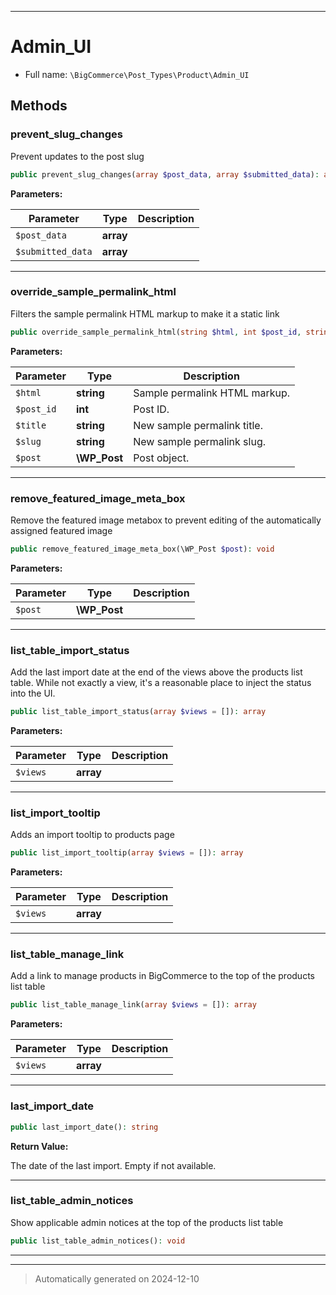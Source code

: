 ***

# Admin_UI





* Full name: `\BigCommerce\Post_Types\Product\Admin_UI`




## Methods


### prevent_slug_changes

Prevent updates to the post slug

```php
public prevent_slug_changes(array $post_data, array $submitted_data): array
```








**Parameters:**

| Parameter | Type | Description |
|-----------|------|-------------|
| `$post_data` | **array** |  |
| `$submitted_data` | **array** |  |





***

### override_sample_permalink_html

Filters the sample permalink HTML markup to make it a static link

```php
public override_sample_permalink_html(string $html, int $post_id, string $title, string $slug, \WP_Post $post): string
```








**Parameters:**

| Parameter | Type | Description |
|-----------|------|-------------|
| `$html` | **string** | Sample permalink HTML markup. |
| `$post_id` | **int** | Post ID. |
| `$title` | **string** | New sample permalink title. |
| `$slug` | **string** | New sample permalink slug. |
| `$post` | **\WP_Post** | Post object. |





***

### remove_featured_image_meta_box

Remove the featured image metabox to prevent
editing of the automatically assigned featured image

```php
public remove_featured_image_meta_box(\WP_Post $post): void
```








**Parameters:**

| Parameter | Type | Description |
|-----------|------|-------------|
| `$post` | **\WP_Post** |  |





***

### list_table_import_status

Add the last import date at the end of the views above the products
list table. While not exactly a view, it's a reasonable place
to inject the status into the UI.

```php
public list_table_import_status(array $views = []): array
```








**Parameters:**

| Parameter | Type | Description |
|-----------|------|-------------|
| `$views` | **array** |  |





***

### list_import_tooltip

Adds an import tooltip to products page

```php
public list_import_tooltip(array $views = []): array
```








**Parameters:**

| Parameter | Type | Description |
|-----------|------|-------------|
| `$views` | **array** |  |





***

### list_table_manage_link

Add a link to manage products in BigCommerce to the top
of the products list table

```php
public list_table_manage_link(array $views = []): array
```








**Parameters:**

| Parameter | Type | Description |
|-----------|------|-------------|
| `$views` | **array** |  |





***

### last_import_date



```php
public last_import_date(): string
```









**Return Value:**

The date of the last import. Empty if not available.




***

### list_table_admin_notices

Show applicable admin notices at the top of the products list table

```php
public list_table_admin_notices(): void
```












***


***
> Automatically generated on 2024-12-10
